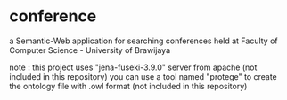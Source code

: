# conference
a Semantic-Web application for searching conferences held at Faculty of Computer Science - University of Brawijaya

note : 
this project uses "jena-fuseki-3.9.0" server from apache (not included in this repository)
you can use a tool named "protege" to create the ontology file with .owl format (not included in this repository)

